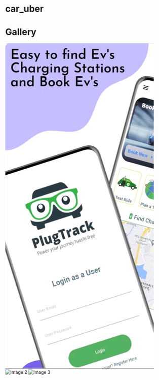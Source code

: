# car_uber

# Gallery

![Image 1](https://github.com/Sushanthsush43/EV_Charging_and_Booking/blob/main/assets/images/Screenshot_20240607_131605_LinkedIn.jpg)
![Image 2](https://raw.githubusercontent.com/yourusername/yourrepository/main/image2.jpg)
![Image 3](https://raw.githubusercontent.com/yourusername/yourrepository/main/image3.jpg)

